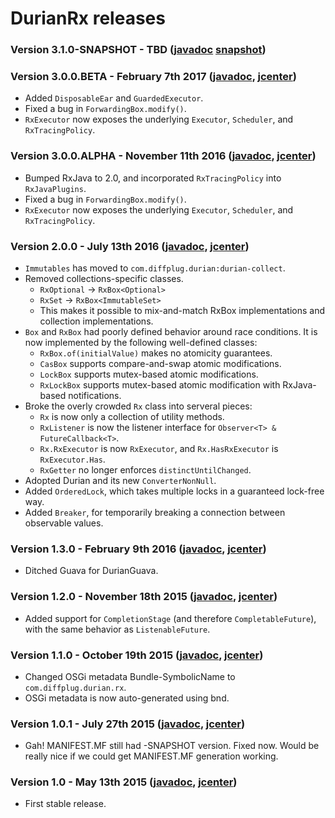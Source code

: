 # DurianRx releases

### Version 3.1.0-SNAPSHOT - TBD ([javadoc](http://diffplug.github.io/durian-rx/javadoc/snapshot/) [snapshot](https://oss.sonatype.org/content/repositories/snapshots/com/diffplug/durian/durian-rx/))

### Version 3.0.0.BETA - February 7th 2017 ([javadoc](http://diffplug.github.io/durian-swt/javadoc/3.0.0.BETA/), [jcenter](https://bintray.com/diffplug/opensource/durian-swt/3.0.0.BETA/view))

* Added `DisposableEar` and `GuardedExecutor`.
* Fixed a bug in `ForwardingBox.modify()`.
* `RxExecutor` now exposes the underlying `Executor`, `Scheduler`, and `RxTracingPolicy`.

### Version 3.0.0.ALPHA - November 11th 2016 ([javadoc](http://diffplug.github.io/durian-swt/javadoc/3.0.0.ALPHA/), [jcenter](https://bintray.com/diffplug/opensource/durian-swt/3.0.0.ALPHA/view))

* Bumped RxJava to 2.0, and incorporated `RxTracingPolicy` into `RxJavaPlugins`.
* Fixed a bug in `ForwardingBox.modify()`.
* `RxExecutor` now exposes the underlying `Executor`, `Scheduler`, and `RxTracingPolicy`.

### Version 2.0.0 - July 13th 2016 ([javadoc](http://diffplug.github.io/durian-rx/javadoc/2.0.0/), [jcenter](https://bintray.com/diffplug/opensource/durian-rx/2.0.0/view))

* `Immutables` has moved to `com.diffplug.durian:durian-collect`.
* Removed collections-specific classes.
	+ `RxOptional` -> `RxBox<Optional>`
	+ `RxSet` -> `RxBox<ImmutableSet>`
	+ This makes it possible to mix-and-match RxBox implementations and collection implementations.
* `Box` and `RxBox` had poorly defined behavior around race conditions.  It is now implemented by the following well-defined classes:
	+ `RxBox.of(initialValue)` makes no atomicity guarantees.
	+ `CasBox` supports compare-and-swap atomic modifications.
	+ `LockBox` supports mutex-based atomic modifications.
	+ `RxLockBox` supports mutex-based atomic modification with RxJava-based notifications.
* Broke the overly crowded `Rx` class into serveral pieces:
	+ `Rx` is now only a collection of utility methods.
	+ `RxListener` is now the listener interface for `Observer<T> & FutureCallback<T>`.
	+ `Rx.RxExecutor` is now `RxExecutor`, and `Rx.HasRxExecutor` is `RxExecutor.Has`.
	+ `RxGetter` no longer enforces `distinctUntilChanged`.
* Adopted Durian and its new `ConverterNonNull`.
* Added `OrderedLock`, which takes multiple locks in a guaranteed lock-free way.
* Added `Breaker`, for temporarily breaking a connection between observable values.

### Version 1.3.0 - February 9th 2016 ([javadoc](http://diffplug.github.io/durian-rx/javadoc/1.3.0/), [jcenter](https://bintray.com/diffplug/opensource/durian-rx/1.3.0/view))

* Ditched Guava for DurianGuava.

### Version 1.2.0 - November 18th 2015 ([javadoc](http://diffplug.github.io/durian-rx/javadoc/1.2.0/), [jcenter](https://bintray.com/diffplug/opensource/durian-rx/1.2.0/view))

* Added support for `CompletionStage` (and therefore `CompletableFuture`), with the same behavior as `ListenableFuture`.

### Version 1.1.0 - October 19th 2015 ([javadoc](http://diffplug.github.io/durian-rx/javadoc/1.1.0/), [jcenter](https://bintray.com/diffplug/opensource/durian-rx/1.1.0/view))

* Changed OSGi metadata Bundle-SymbolicName to `com.diffplug.durian.rx`.
* OSGi metadata is now auto-generated using bnd.

### Version 1.0.1 - July 27th 2015 ([javadoc](http://diffplug.github.io/durian-rx/javadoc/1.0.1/), [jcenter](https://bintray.com/diffplug/opensource/durian-rx/1.0.1/view))

* Gah! MANIFEST.MF still had -SNAPSHOT version.  Fixed now.  Would be really nice if we could get MANIFEST.MF generation working.

### Version 1.0 - May 13th 2015 ([javadoc](http://diffplug.github.io/durian-rx/javadoc/1.0/), [jcenter](https://bintray.com/diffplug/opensource/durian-rx/1.0/view))

* First stable release.

